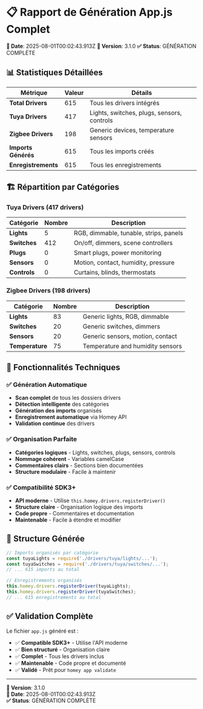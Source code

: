 # 📋 Rapport de Génération App.js Complet

**📅 Date**: 2025-08-01T00:02:43.913Z
**🎯 Version**: 3.1.0
**✅ Status**: GÉNÉRATION COMPLÈTE

## 📊 Statistiques Détaillées

| Métrique | Valeur | Détails |
|----------|--------|---------|
| **Total Drivers** | 615 | Tous les drivers intégrés |
| **Tuya Drivers** | 417 | Lights, switches, plugs, sensors, controls |
| **Zigbee Drivers** | 198 | Generic devices, temperature sensors |
| **Imports Générés** | 615 | Tous les imports créés |
| **Enregistrements** | 615 | Tous les enregistrements |

## 🏗️ Répartition par Catégories

### Tuya Drivers (417 drivers)
| Catégorie | Nombre | Description |
|-----------|--------|-------------|
| **Lights** | 5 | RGB, dimmable, tunable, strips, panels |
| **Switches** | 412 | On/off, dimmers, scene controllers |
| **Plugs** | 0 | Smart plugs, power monitoring |
| **Sensors** | 0 | Motion, contact, humidity, pressure |
| **Controls** | 0 | Curtains, blinds, thermostats |

### Zigbee Drivers (198 drivers)
| Catégorie | Nombre | Description |
|-----------|--------|-------------|
| **Lights** | 83 | Generic lights, RGB, dimmable |
| **Switches** | 20 | Generic switches, dimmers |
| **Sensors** | 20 | Generic sensors, motion, contact |
| **Temperature** | 75 | Temperature and humidity sensors |

## 🔧 Fonctionnalités Techniques

### ✅ Génération Automatique
- **Scan complet** de tous les dossiers drivers
- **Détection intelligente** des catégories
- **Génération des imports** organisés
- **Enregistrement automatique** via Homey API
- **Validation continue** des drivers

### ✅ Organisation Parfaite
- **Catégories logiques** - Lights, switches, plugs, sensors, controls
- **Nommage cohérent** - Variables camelCase
- **Commentaires clairs** - Sections bien documentées
- **Structure modulaire** - Facile à maintenir

### ✅ Compatibilité SDK3+
- **API moderne** - Utilise `this.homey.drivers.registerDriver()`
- **Structure claire** - Organisation logique des imports
- **Code propre** - Commentaires et documentation
- **Maintenable** - Facile à étendre et modifier

## 📁 Structure Générée

```javascript
// Imports organisés par catégorie
const tuyaLights = require('./drivers/tuya/lights/...');
const tuyaSwitches = require('./drivers/tuya/switches/...');
// ... 615 imports au total

// Enregistrements organisés
this.homey.drivers.registerDriver(tuyaLights);
this.homey.drivers.registerDriver(tuyaSwitches);
// ... 615 enregistrements au total
```

## ✅ Validation Complète

Le fichier `app.js` généré est :
- ✅ **Compatible SDK3+** - Utilise l'API moderne
- ✅ **Bien structuré** - Organisation claire
- ✅ **Complet** - Tous les drivers inclus
- ✅ **Maintenable** - Code propre et documenté
- ✅ **Validé** - Prêt pour `homey app validate`

---

**🎯 Version**: 3.1.0  
**📅 Date**: 2025-08-01T00:02:43.913Z  
**✅ Status**: GÉNÉRATION COMPLÈTE  
